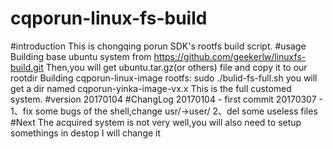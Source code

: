 # cqporun-linux-fs-build
#introduction
	This is chongqing porun SDK's rootfs build script.
#usage
	Building base ubuntu system  from https://github.com/geekerlw/linuxfs-build.git
	Then,you will get ubuntu.tar.gz(or others) file and copy it to our rootdir
	Building cqporun-linux-image rootfs:
	sudo ./bulid-fs-full.sh
	you will get a dir named cqporun-yinka-image-vx.x
	This is the full customed system.
#version
    20170104
#ChangLog
    20170104 - first commit
    20170307 - 
    1、fix some bugs of the shell,change usr/->user/
    2、del some useless files
#Next
    The acquired system is not very well,you will also need to setup somethings in destop
    I will change it
    
    
